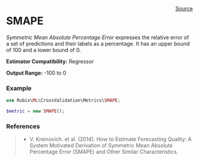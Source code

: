 <p><span style="float:right;"><a href="https://github.com/RubixML/RubixML/blob/master/src/CrossValidation/Metrics/SMAPE.php">Source</a></span></p>

# SMAPE
*Symmetric Mean Absolute Percentage Error* expresses the relative error of a set of predictions and their labels as a percentage. It has an upper bound of 100 and a lower bound of 0.

**Estimator Compatibility:** Regressor

**Output Range:** -100 to 0

### Example
```php
use Rubix\ML\CrossValidation\Metrics\SMAPE;

$metric = new SMAPE();
```

### References
>- V. Kreinovich. et al. (2014). How to Estimate Forecasting Quality: A System Motivated Derivation of Symmetric Mean Absolute Percentage Error (SMAPE) and Other Similar Characteristics.